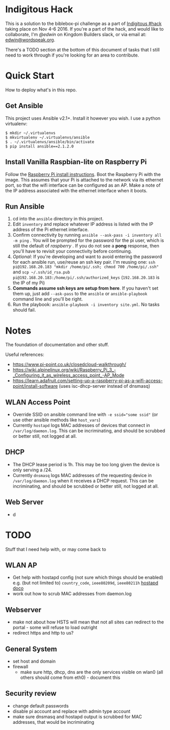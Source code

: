 # Indigitous Hack

This is a solution to the biblebox-pi challenge as a part of [Indigitous #hack](https://indigitous.org/hack/challenges/bibleboxpi/) taking place on Nov 4-6 2016. If you're a part of the hack, and would like to collaborate, I'm _@edwin_ on Kingdom Builders slack, or via email at: edwin@wordspeak.org.

There's a TODO section at the bottom of this document of tasks that I still need to work through if you're looking for an area to contribute.

# Quick Start

How to deploy what's in this repo.

## Get Ansible

This project uses Ansible v2.1+. Install it however you wish. I use a python virtualenv:

```
$ mkdir ~/.virtualenvs
$ mkvirtualenv ~/.virtualenvs/ansible
$ . ~/.virtualenvs/ansible/bin/activate
$ pip install ansible==2.1.2.0
```

## Install Vanilla Raspbian-lite on Raspberry Pi

Follow the [Raspberry Pi install instructions](https://www.raspberrypi.org/documentation/installation/installing-images/). Boot the Raspberry Pi with the image. This assumes that your Pi is attached to the network via its ethernet port, so that the wifi interface can be configured as an AP. Make a note of the IP address associated with the ethernet interface when it boots.

## Run Ansible

1. cd into the `ansible` directory in this project.
1. Edit `inventory` and replace whatever IP address is listed with the IP address of the Pi ethernet interface.
1. Confirm connectivity by running `ansible --ask-pass -i inventory all -m ping` . You will be prompted for the password for the pi user, which is still the default of _raspberry_ . If you do not see a **pong** response, then you'll have to revisit your connectivity before continuing.
1. _Optional_: If you're developing and want to avoid entering the password for each ansible run, use/reuse an ssh key pair. I'm reusing one: `ssh pi@192.168.20.183 "mkdir /home/pi/.ssh; chmod 700 /home/pi/.ssh"` and `scp ~/.ssh/id_rsa.pub pi@192.168.20.183:/home/pi/.ssh/authorized_keys` (`192.168.20.183` is the IP of my Pi)
1. **Commands assume ssh keys are setup from here**. If you haven't set them up, just add `--ask-pass` to the `ansible` or `ansible-playbook` command line and you'll be right.
1. Run the playbook: `ansible-playbook -i inventory site.yml`. No tasks should fail.


# Notes

The foundation of documentation and other stuff.

Useful references:

* https://www.pi-point.co.uk/closedcloud-walkthrough/
* https://wiki.alpinelinux.org/wiki/Raspberry_Pi_3_-_Configuring_it_as_wireless_access_point_-AP_Mode
* https://learn.adafruit.com/setting-up-a-raspberry-pi-as-a-wifi-access-point/install-software (uses isc-dhcp-server instead of dnsmasq)


## WLAN Access Point

* Override SSID on ansible command line with `-e ssid="some ssid"` (or use other ansible methods like `host_vars`)
* Currently `hostapd` logs MAC addresses of devices that connect in `/var/log/daemon.log`. This can be incriminating, and should be scrubbed or better still, not logged at all.

## DHCP

* The DHCP lease period is 1h. This may be too long given the device is only serving a /24.
* Currently `dnsmasq` logs MAC addresses of the requesting device in `/var/log/daemon.log` when it receives a DHCP request. This can be incriminating, and should be scrubbed or better still, not logged at all.

## Web Server

* d

# TODO

Stuff that I need help with, or may come back to

## WLAN AP

* Get help with hostapd config (not sure which things should be enabled) e.g. (but not limited to) `country_code`, `ieee80209d`, `ieee80211h` [hostapd doco](https://wireless.wiki.kernel.org/en/users/Documentation/hostapd)
* work out how to scrub MAC addresses from daemon.log

## Webserver

* make not about how HSTS will mean that not all sites can redirect to the portal - some will refuse to load outright
* redirect https and http to us?

## General System

* set host and domain
* firewall
  * make sure http, dhcp, dns are the only services visible on wlan0 (all others should come from eth0) - document this

## Security review

* change default passwords
* disable pi account and replace with admin type account
* make sure dnsmasq and hostapd output is scrubbed for MAC addresses, that would be incriminating

